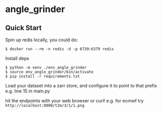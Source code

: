 # angle_grinder

## Quick Start

Spin up redis locally, you could do:
```
$ docker run --rm -n redis -d -p 6739:6379 redis
```

Install deps
```
$ python -m venv ./env_angle_grinder
$ source env_angle_grinder/bin/activate
$ pip install -r requirements.txt
```

Load your dataset into a zarr store, and configure it to point to that prefix e.g. line 15 in main.py 

hit the endpoints with your web browser or curl!
e.g. for ecmwf try
`http://localhost:8000/t2m/3/1/1.png`
